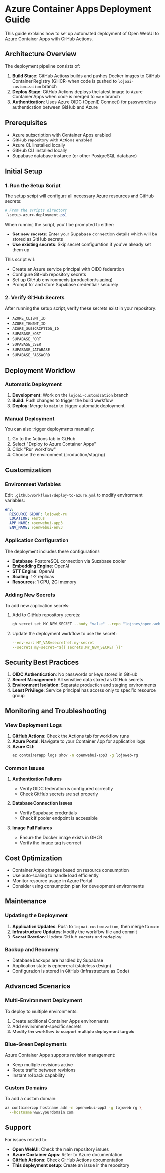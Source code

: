 # Azure Container Apps Deployment Guide

This guide explains how to set up automated deployment of Open WebUI to Azure Container Apps with GitHub Actions.

## Architecture Overview

The deployment pipeline consists of:
1. **Build Stage**: GitHub Actions builds and pushes Docker images to GitHub Container Registry (GHCR) when code is pushed to `lojoai-customization` branch
2. **Deploy Stage**: GitHub Actions deploys the latest image to Azure Container Apps when code is merged to `main` branch
3. **Authentication**: Uses Azure OIDC (OpenID Connect) for passwordless authentication between GitHub and Azure

## Prerequisites

- Azure subscription with Container Apps enabled
- GitHub repository with Actions enabled
- Azure CLI installed locally
- GitHub CLI installed locally
- Supabase database instance (or other PostgreSQL database)

## Initial Setup

### 1. Run the Setup Script

The setup script will configure all necessary Azure resources and GitHub secrets:

```powershell
# From the scripts directory
.\setup-azure-deployment.ps1
```

When running the script, you'll be prompted to either:
- **Set new secrets**: Enter your Supabase connection details which will be stored as GitHub secrets
- **Use existing secrets**: Skip secret configuration if you've already set them up

This script will:
- Create an Azure service principal with OIDC federation
- Configure GitHub repository secrets
- Set up GitHub environments (production/staging)
- Prompt for and store Supabase credentials securely

### 2. Verify GitHub Secrets

After running the setup script, verify these secrets exist in your repository:
- `AZURE_CLIENT_ID`
- `AZURE_TENANT_ID`
- `AZURE_SUBSCRIPTION_ID`
- `SUPABASE_HOST`
- `SUPABASE_PORT`
- `SUPABASE_USER`
- `SUPABASE_DATABASE`
- `SUPABASE_PASSWORD`

## Deployment Workflow

### Automatic Deployment

1. **Development**: Work on the `lojoai-customization` branch
2. **Build**: Push changes to trigger the build workflow
3. **Deploy**: Merge to `main` to trigger automatic deployment

### Manual Deployment

You can also trigger deployments manually:

1. Go to the Actions tab in GitHub
2. Select "Deploy to Azure Container Apps"
3. Click "Run workflow"
4. Choose the environment (production/staging)

## Customization

### Environment Variables

Edit `.github/workflows/deploy-to-azure.yml` to modify environment variables:

```yaml
env:
  RESOURCE_GROUP: lojoweb-rg
  LOCATION: eastus
  APP_NAME: openwebui-app3
  ENV_NAME: openwebui-env3
```

### Application Configuration

The deployment includes these configurations:
- **Database**: PostgreSQL connection via Supabase pooler
- **Embedding Engine**: OpenAI
- **STT Engine**: OpenAI
- **Scaling**: 1-2 replicas
- **Resources**: 1 CPU, 2Gi memory

### Adding New Secrets

To add new application secrets:

1. Add to GitHub repository secrets:
   ```bash
   gh secret set MY_NEW_SECRET --body "value" --repo "lojones/open-webui"
   ```

2. Update the deployment workflow to use the secret:
   ```yaml
   --env-vars MY_VAR=secretref:my-secret
   --secrets my-secret="${{ secrets.MY_NEW_SECRET }}"
   ```

## Security Best Practices

1. **OIDC Authentication**: No passwords or keys stored in GitHub
2. **Secret Management**: All sensitive data stored as GitHub secrets
3. **Environment Isolation**: Separate production and staging environments
4. **Least Privilege**: Service principal has access only to specific resource group

## Monitoring and Troubleshooting

### View Deployment Logs

1. **GitHub Actions**: Check the Actions tab for workflow runs
2. **Azure Portal**: Navigate to your Container App for application logs
3. **Azure CLI**: 
   ```bash
   az containerapp logs show -n openwebui-app3 -g lojoweb-rg
   ```

### Common Issues

1. **Authentication Failures**
   - Verify OIDC federation is configured correctly
   - Check GitHub secrets are set properly

2. **Database Connection Issues**
   - Verify Supabase credentials
   - Check if pooler endpoint is accessible

3. **Image Pull Failures**
   - Ensure the Docker image exists in GHCR
   - Verify the image tag is correct

## Cost Optimization

- Container Apps charges based on resource consumption
- Use auto-scaling to handle load efficiently
- Monitor resource usage in Azure Portal
- Consider using consumption plan for development environments

## Maintenance

### Updating the Deployment

1. **Application Updates**: Push to `lojoai-customization`, then merge to `main`
2. **Infrastructure Updates**: Modify the workflow file and commit
3. **Secret Rotation**: Update GitHub secrets and redeploy

### Backup and Recovery

- Database backups are handled by Supabase
- Application state is ephemeral (stateless design)
- Configuration is stored in GitHub (Infrastructure as Code)

## Advanced Scenarios

### Multi-Environment Deployment

To deploy to multiple environments:

1. Create additional Container Apps environments
2. Add environment-specific secrets
3. Modify the workflow to support multiple deployment targets

### Blue-Green Deployments

Azure Container Apps supports revision management:
- Keep multiple revisions active
- Route traffic between revisions
- Instant rollback capability

### Custom Domains

To add a custom domain:
```bash
az containerapp hostname add -n openwebui-app3 -g lojoweb-rg \
  --hostname www.yourdomain.com
```

## Support

For issues related to:
- **Open WebUI**: Check the main repository issues
- **Azure Container Apps**: Refer to Azure documentation
- **GitHub Actions**: Check GitHub Actions documentation
- **This deployment setup**: Create an issue in the repository
